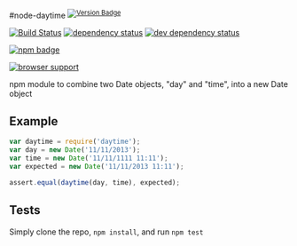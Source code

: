 
#node-daytime <sup>[![Version Badge][npm-version-png]][npm-url]</sup>

[![Build Status][travis-svg]][travis-url]
[![dependency status][deps-svg]][deps-url]
[![dev dependency status][dev-deps-svg]][dev-deps-url]

[![npm badge][11]][npm-url]

[![browser support][testling-png]][testling-url]

npm module to combine two Date objects, "day" and "time", into a new Date object

## Example

```js
var daytime = require('daytime');
var day = new Date('11/11/2013');
var time = new Date('11/11/1111 11:11');
var expected = new Date('11/11/2013 11:11');

assert.equal(daytime(day, time), expected);
```

## Tests
Simply clone the repo, `npm install`, and run `npm test`

[npm-url]: https://npmjs.org/package/daytime
[npm-version-png]: http://vb.teelaun.ch/ljharb/node-daytime.svg
[travis-svg]: https://travis-ci.org/ljharb/node-daytime.svg
[travis-url]: https://travis-ci.org/ljharb/node-daytime
[deps-svg]: https://david-dm.org/ljharb/node-daytime.svg
[deps-url]: https://david-dm.org/ljharb/node-daytime
[dev-deps-svg]: https://david-dm.org/ljharb/node-daytime/dev-status.svg
[dev-deps-url]: https://david-dm.org/ljharb/node-daytime#info=devDependencies
[testling-png]: https://ci.testling.com/ljharb/node-daytime.png
[testling-url]: https://ci.testling.com/ljharb/node-daytime
[11]: https://nodei.co/npm/daytime.png?downloads=true&stars=true

